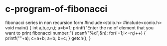 # c-program-of-fibonacci
fibonacci series in non recursion form
#include<stdio.h>
#include<conio.h>
void main()
{
   int a,b,c,n,i;
   a=b=1;
   printf("Enter the no of element that you want to print fibonacci number:")
   scanf("%d",&n);
   for(i=1;i<=n;i++)
   {
      printf(""+a);
      c=a+b;
      a=b;
      b=c;
    }
  getch();
 }
